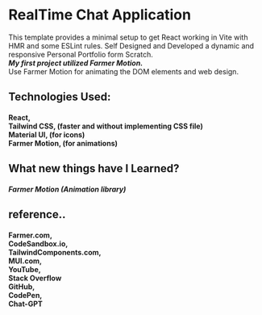 # RealTime Chat Application

<p>This template provides a minimal setup to get React working in Vite with HMR and some ESLint rules. Self Designed and Developed a dynamic and responsive Personal Portfolio form Scratch.<br><strong><i> My first project utilized Farmer Motion.</i></strong><br>Use Farmer Motion for animating the DOM elements and  web design.</p>

## Technologies Used:

#### <p>React,<br>Tailwind CSS, (faster and without implementing CSS file)<br>Material UI, (for icons)<br>Farmer Motion, (for animations)<br></p>

## What new things have I Learned?

#### <p><i>Farmer Motion (Animation library)</i></p>


## reference..

#### <p>Farmer.com,<br>CodeSandbox.io,<br>TailwindComponents.com,<br>MUI.com,<br>YouTube,<br>Stack Overflow<br>GitHub,<br>CodePen,<br>Chat-GPT</p>


